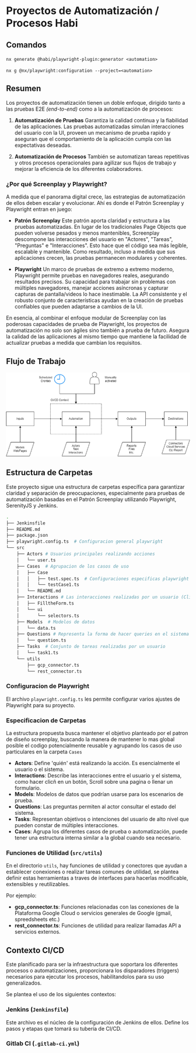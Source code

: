 # Proyectos de Automatización / Procesos Habi

## Comandos 

`nx generate @habi/playwright-plugin:generator <automation>`

`nx g @nx/playwright:configuration --project=<automation>`

## Resumen

Los proyectos de automatización tienen un doble enfoque, dirigido tanto a las pruebas E2E *(end-to-end)* como a la automatización de procesos:

1. **Automatización de Pruebas** 
Garantiza la calidad continua y la fiabilidad de las aplicaciones. Las pruebas automatizadas simulan interacciones del usuario con la UI, proveen un mecanismo de prueba rapido y aseguran que el comportamiento de la aplicación cumpla con las expectativas deseadas.

2. **Automatización de Procesos** 
También se automatizan tareas repetitivas y otros procesos operacionales para agilizar sus flujos de trabajo y mejorar la eficiencia de los diferentes colaboradores.

### ¿Por qué Screenplay y Playwright?

A medida que el panorama digital crece, las estrategias de automatización de ellos deben escalar y evolucionar. Ahí es donde el Patrón Screenplay y Playwright entran en juego:

- **Patrón Screenplay** 
Este patrón aporta claridad y estructura a las pruebas automatizadas. En lugar de los tradicionales Page Objects que pueden volverse pesados y menos mantenibles, 
Screenplay descompone las interacciones del usuario en "Actores", "Tareas", "Preguntas" e "Interacciones". Esto hace que el código sea más legible, escalable y mantenible. 
Como resultado, incluso a medida que sus aplicaciones crecen, las pruebas permanecen modulares y coherentes.

- **Playwright** 
Un marco de pruebas de extremo a extremo moderno, Playwright permite pruebas en navegadores reales, asegurando resultados precisos. Su capacidad para trabajar sin problemas 
con múltiples navegadores, manejar acciones asíncronas y capturar capturas de pantalla/videos lo hace inestimable. 
La API consistente y el robusto conjunto de características ayudan en la creación de pruebas confiables que pueden adaptarse a cambios de la UI.

En esencia, al combinar el enfoque modular de Screenplay con las poderosas capacidades de prueba de Playwright, los proyectos de automatización no solo son ágiles 
sino también a prueba de futuro. Asegura la calidad de las aplicaciones al mismo tiempo que mantiene la facilidad de actualizar pruebas a medida que cambian los requisitos.

## Flujo de Trabajo

![workflow](./docs/automation.png)

## Estructura de Carpetas

Este proyecto sigue una estructura de carpetas específica para garantizar claridad y separación de preocupaciones, especialmente para pruebas de automatización basadas en el Patrón Screenplay utilizando Playwright, SerenityJS y Jenkins.


```bash
.
├── Jenkinsfile
├── README.md
├── package.json
├── playwright.config.ts  # Configuracion general playwright
└── src
    ├── Actors # Usuarios principales realizando acciones
    │   └── user.ts
    ├── Cases  # Agrupacion de los casos de uso
    │   ├── Case
    │   │   ├── test.spec.ts  # Configuraciones especificas playwright
    │   │   └── testCase1.ts
    │   └── README.md
    ├── Interactions # Las interacciones realizadas por un usuario (Click, Scrolls)
    │   ├── FilltheForm.ts
    │   └── ui
    │       └── selectors.ts
    ├── Models  # Modelos de datos
    │   └── data.ts
    ├── Questions # Representa la forma de hacer queries en el sistema
    │   └── question.ts
    ├── Tasks  # Conjunto de tareas realizadas por un usuario 
    │   └── task1.ts
    └── utils
        ├── gcp_connector.ts
        └── rest_connector.ts
```

### Configuracion de Playwright

El archivo `playwright.config.ts` les permite configurar varios ajustes de Playwright para su proyecto.

### Especificacion de Carpetas 

La estructura propuesta busca mantener el objetivo planteado por el patron de diseño screenplay, buscando la manera de mantener lo mas global posible el codigo potencialmente reusable y agrupando los casos de uso particulares en la carpeta `Cases`

- **Actors**: Define 'quién' está realizando la acción. Es esencialmente el usuario o el sistema.
- **Interactions**: Describe las interacciones entre el usuario y el sistema, como hacer clicñ en un botón, Scroll sobre una pagina o llenar un formulario.
- **Models**: Modelos de datos que podrían usarse para los escenarios de prueba.
- **Questions**: Las preguntas permiten al actor consultar el estado del sistema.
- **Tasks**: Representan objetivos o intenciones del usuario de alto nivel que pueden constar de múltiples interacciones.
- **Cases**: Agrupa los diferentes casos de prueba o automatización, puede tener una estructura interna similar a la global cuando sea necesario.


### Funciones de Utilidad (`src/utils`)

En el directorio `utils`, hay funciones de utilidad y conectores que ayudan a establecer conexiones o realizar tareas comunes de utilidad, se plantea definir estas herramientas a traves de interfaces para hacerlas modificable, extensibles y reutilizables.

Por ejemplo:

- **gcp_connector.ts**: Funciones relacionadas con las conexiones de la Plataforma Google Cloud o servicios generales de Google (gmail, spreedsheets etc.)
- **rest_connector.ts**: Funciones de utilidad para realizar llamadas API a servicios externos.


## Contexto CI/CD

Este planificado para ser la infraestructura que soportara los diferentes procesos o automatizaciones, proporcionara los disparadores (triggers) necesarios para ejecutar los procesos, habilitandolos para su uso generalizados.

Se plantea el uso de los siguientes contextos:

### Jenkins (`Jenkinsfile`)

Este archivo es el núcleo de la configuración de Jenkins de ellos. Define los pasos y etapas que tomará su tubería de CI/CD.


### Gitlab CI (`.gitlab-ci.yml`)
